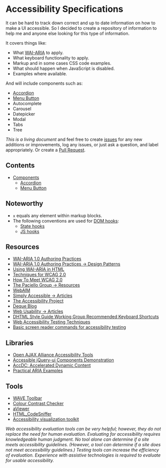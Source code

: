 # Accessibility Specifications

It can be hard to track down correct and up to date information on how to make
a UI accessible. So I decided to create a repository of information to help me
and anyone else looking for this type of information.

It covers things like:

- What [WAI-ARIA](http://www.w3.org/WAI/intro/aria.php) to apply.
- What keyboard functionality to apply.
- Markup and in some cases CSS code examples.
- What should happen when JavaScript is disabled.
- Examples where available.

And will include components such as:

- [Accordion](components/accordion/README.md)
- [Menu Button](components/menu-button/README.md)
- Autocomplete
- Carousel
- Datepicker
- Modal
- Tabs
- Tree

*This is a living document* and feel free to create
[issues](https://github.com/chris-pearce/accessibility-specs/issues) for any
new additions or improvements, log any issues, or just ask a question, and
label appropriately. Or create a
[Pull Request](https://help.github.com/articles/using-pull-requests/).

## Contents

- [Components](components)
  - [Accordion](components/accordion/README.md)
  - [Menu Button](components/menu-button/README.md)

## Noteworthy

- `x` equals any element within markup blocks.
- The following conventions are used for
  [DOM hooks](http://presentation.chris-pearce.me/DOM-hooks/):
  - [State hooks](https://github.com/chris-pearce/css-guidelines#state-hooks)
  - [JS hooks](https://github.com/chris-pearce/css-guidelines#javascript-hooks)

## Resources

- [WAI-ARIA 1.0 Authoring Practices](http://www.w3.org/TR/wai-aria-practices/)
- [WAI-ARIA 1.0 Authoring Practices -> Design Patterns](http://www.w3.org/TR/wai-aria-practices/#aria_ex)
- [Using WAI-ARIA in HTML](http://rawgit.com/w3c/aria-in-html/master/index.html)
- [Techniques for WCAG 2.0](http://www.w3.org/TR/WCAG20-TECHS/Overview.html)
- [How To Meet WCAG 2.0](http://www.w3.org/WAI/WCAG20/quickref/)
- [The Paciello Group -> Resources](http://www.paciellogroup.com/resources/)
- [WebAIM](http://webaim.org/)
- [Simply Accessible -> Articles](http://simplyaccessible.com/articles/)
- [The Accessibility Project](http://a11yproject.com/)
- [Deque Blog](http://www.deque.com/blog/)
- [Web Usability -> Articles](http://usability.com.au/category/articles/)
- [DHTML Style Guide Working Group Recommended Keyboard Shortcuts](http://access.aol.com/dhtml-style-guide-working-group/)
- [Web Accessibility Testing Techniques](http://pauljadam.com/weba11ytesting/)
- [Basic screen reader commands for accessibility testing](http://www.paciellogroup.com/blog/2015/01/basic-screen-reader-commands-for-accessibility-testing/)

## Libraries

- [Open AJAX Alliance Accessibility Tools](http://www.oaa-accessibility.org/examples/)
- [Accessible jQuery-ui Components Demonstration](http://hanshillen.github.io/jqtest/)
- [AccDC: Accelerated Dynamic Content](http://whatsock.com/)
- [Practical ARIA Examples](http://heydonworks.com/practical_aria_examples/)

## Tools

- [WAVE Toolbar](https://wave.webaim.org/toolbar/)
- [Colour Contrast Checker](http://leaverou.github.io/contrast-ratio/)
- [aViewer](http://www.paciellogroup.com/blog/2013/03/aviewer-2013/)
- [HTML_CodeSniffer](http://squizlabs.github.io/HTML_CodeSniffer/)
- [Accessibility visualization toolkit](http://khan.github.io/tota11y/)

*Web accessibility evaluation tools can be very helpful; however, they do not replace the need for human evaluation. Evaluating for accessibility requires knowledgeable human judgment. No tool alone can determine if a site meets accessibility guidelines. (However, a tool can determine if a site does not meet accessibility guidelines.) Testing tools can increase the efficiency of evaluation. Experience with assistive technologies is required to evaluate for usable accessibility.*

